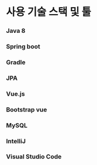 # 사용 기술 스택 및 툴

### Java 8

### Spring boot

### Gradle

### JPA

### Vue.js

### Bootstrap vue

### MySQL

### IntelliJ

### Visual Studio Code
